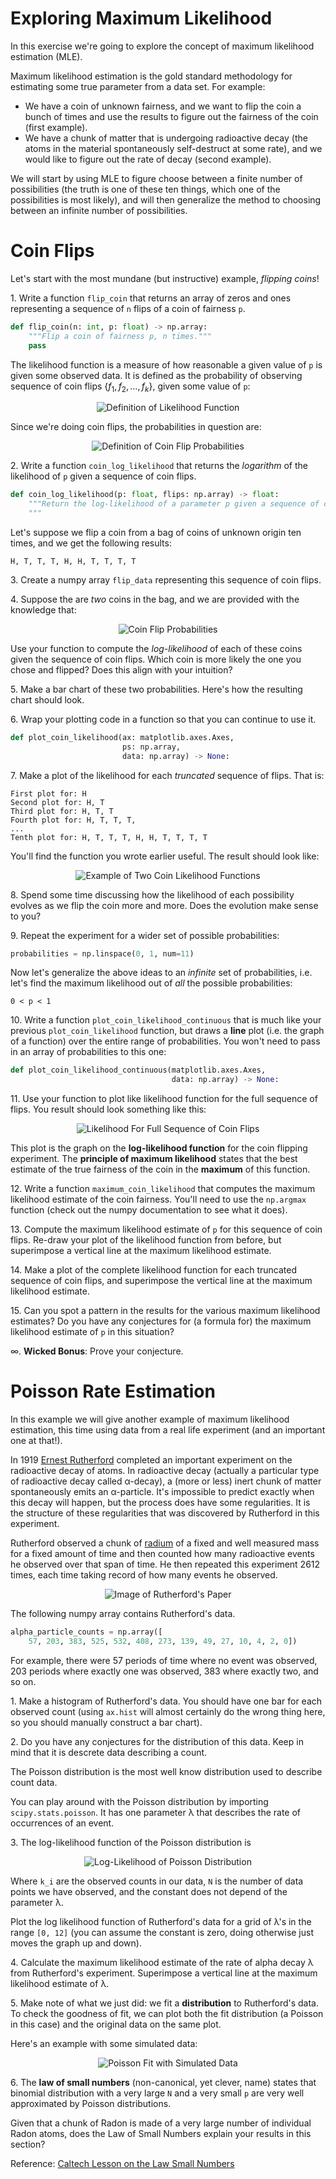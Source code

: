 # Exploring Maximum Likelihood

In this exercise we're going to explore the concept of maximum likelihood estimation (MLE).

Maximum likelihood estimation is the gold standard methodology for estimating some true parameter from a data set.  For example:

  - We have a coin of unknown fairness, and we want to flip the coin a bunch of times and use the results to figure out the fairness of the coin (first example).
  - We have a chunk of matter that is undergoing radioactive decay (the atoms in the material spontaneously self-destruct at some rate), and we would like to figure out the rate of decay (second example).
  
We will start by using MLE to figure choose between a finite number of possibilities (the truth is one of these ten things, which one of the possibilities is most likely), and will then generalize the method to choosing between an infinite number of possibilities.


# Coin Flips

Let's start with the most mundane (but instructive) example, *flipping coins*!

1\. Write a function `flip_coin` that returns an array of zeros and ones representing a sequence of `n` flips of a coin of fairness `p`.

```python
def flip_coin(n: int, p: float) -> np.array:
    """Flip a coin of fairness p, n times."""
    pass
```

The likelihood function is a measure of how reasonable a given value of `p` is given some observed data.  It is defined as the probability of observing sequence of coin flips $\{f_1, f_2, \ldots, f_k\}$, given some value of `p`:

<p align=center>
<img src="img/likelihood-definition.png" alt="Definition of Likelihood Function">
</p>

Since we're doing coin flips, the probabilities in question are:

<p align=center>
<img src="img/p-coin-flip-definition.png" alt="Definition of Coin Flip Probabilities">
</p>

2\. Write a function `coin_log_likelihood` that returns the *logarithm* of the likelihood of `p` given a sequence of coin flips.

```python
def coin_log_likelihood(p: float, flips: np.array) -> float:
    """Return the log-likelihood of a parameter p given a sequence of coin flips.
    """
```

Let's suppose we flip a coin from a bag of coins of unknown origin ten times, and we get the following results:

```
H, T, T, T, H, H, T, T, T, T
```

3\. Create a numpy array `flip_data` representing this sequence of coin flips.

4\. Suppose the are *two* coins in the bag, and we are provided with the knowledge that:

<p align=center>
<img src="img/coin-ps.png" alt="Coin Flip Probabilities">
</p>

Use your function to compute the *log-likelihood* of each of these coins given the sequence of coin flips.  Which coin is more likely the one you chose and flipped?  Does this align with your intuition?

5\. Make a bar chart of these two probabilities.  Here's how the resulting chart should look.

6\. Wrap your plotting code in a function so that you can continue to use it.

```python
def plot_coin_likelihood(ax: matplotlib.axes.Axes, 
                         ps: np.array,
                         data: np.array) -> None:
```

7\. Make a plot of the likelihood for each *truncated* sequence of flips.  That is:

```
First plot for: H
Second plot for: H, T
Third plot for: H, T, T
Fourth plot for: H, T, T, T,
...
Tenth plot for: H, T, T, T, H, H, T, T, T, T
```

You'll find the function you wrote earlier useful.  The result should look like:

<p align=center>
<img src="img/two-coin-likelihoods.png" alt="Example of Two Coin Likelihood Functions">
</p>

8\. Spend some time discussing how the likelihood of each possibility evolves as we flip the coin more and more.  Does the evolution make sense to you?

9\. Repeat the experiment for a wider set of possible probabilities:
    
```python
probabilities = np.linspace(0, 1, num=11)
```

Now let's generalize the above ideas to an *infinite* set of probabilities, i.e. let's find the maximum likelihood out of *all* the possible probabilities:

```
0 < p < 1
```

10\. Write a function `plot_coin_likelihood_continuous` that is much like your previous `plot_coin_likelihood` function, but draws a **line** plot (i.e. the graph of a function) over the entire range of probabilities.  You won't need to pass in an array of probabilities to this one:

```python
def plot_coin_likelihood_continuous(matplotlib.axes.Axes, 
                                    data: np.array) -> None:
```

11\. Use your function to plot like likelihood function for the full sequence of flips.  You result should look something like this:

<p align=center>
<img src="img/coin-likelihood-continuous.png" alt="Likelihood For Full Sequence of Coin Flips">
</p>

This plot is the graph on the **log-likelihood function** for the coin flipping experiment.  The **principle of maximum likelihood** states that the best estimate of the true fairness of the coin in the **maximum** of this function.

12\. Write a function `maximum_coin_likelihood` that computes the maximum likelihood estimate of the coin fairness.  You'll need to use the `np.argmax` function (check out the numpy documentation to see what it does).

13\. Compute the maximum likelihood estimate of `p` for this sequence of coin flips.  Re-draw your plot of the likelihood function from before, but superimpose a vertical line at the maximum likelihood estimate.

14\. Make a plot of the complete likelihood function for each truncated sequence of coin flips, and superimpose the vertical line at the maximum likelihood estimate.

15\. Can you spot a pattern in the results for the various maximum likelihood estimates?  Do you have any conjectures for (a formula for) the maximum likelihood estimate of `p` in this situation?

∞\. **Wicked Bonus**: Prove your conjecture.


# Poisson Rate Estimation

In this example we will give another example of maximum likelihood estimation, this time using data from a real life experiment (and an important one at that!).

In 1919 [Ernest Rutherford](https://en.wikipedia.org/wiki/Ernest_Rutherford) completed an important experiment on the radioactive decay of atoms.  In radioactive decay (actually a particular type of radioactive decay called α-decay), a (more or less) inert chunk of matter spontaneously emits an α-particle.  It's impossible to predict exactly when this decay will happen, but the process does have some regularities.  It is the structure of these regularities that was discovered by Rutherford in this experiment.

Rutherford observed a chunk of [radium](https://en.wikipedia.org/wiki/Radium) of a fixed and well measured mass for a fixed amount of time and then counted how many radioactive events he observed over that span of time.  He then repeated this experiment 2612 times, each time taking record of how many events he observed.

<p align=center>
<img src="img/rutherford-paper.png" alt="Image of Rutherford's Paper">
</p>

The following numpy array contains Rutherford's data.

```python
alpha_particle_counts = np.array([
    57, 203, 383, 525, 532, 408, 273, 139, 49, 27, 10, 4, 2, 0])
```

For example, there were 57 periods of time where no event was observed, 203 periods where exactly one was observed, 383 where exactly two, and so on.

1\. Make a histogram of Rutherford's data.  You should have one bar for each observed count (using `ax.hist` will almost certainly do the wrong thing here, so you should manually construct a bar chart).

2\. Do you have any conjectures for the distribution of this data.  Keep in mind that it is descrete data describing a count.

The Poisson distribution is the most well know distribution used to describe count data.

You can play around with the Poisson distribution by importing `scipy.stats.poisson`.  It has one parameter λ that describes the rate of occurrences of an event.

3\. The log-likelihood function of the Poisson distribution is

<p align=center>
<img src="img/poisson-log-likelihood.png" alt="Log-Likelihood of Poisson Distribution">
</p>

Where `k_i` are the observed counts in our data, `N` is the number of data points we have observed, and the constant does not depend of the parameter λ.  

Plot the log likelihood function of Rutherford's data for a grid of λ's in the range `[0, 12]` (you can assume the constant is zero, doing otherwise just moves the graph up and down).

4\. Calculate the maximum likelihood estimate of the rate of alpha decay λ from Rutherford's experiment.  Superimpose a vertical line at the maximum likelihood estimate of λ.

5\. Make note of what we just did: we fit a **distribution** to Rutherford's data.  To check the goodness of fit, we can plot both the fit distribution (a Poisson in this case) and the original data on the same plot.

Here's an example with some simulated data:

<p align=center>
<img src="img/simulated-data-and-model.png" alt="Poisson Fit with Simulated Data">
</p>

6\. The **law of small numbers** (non-canonical, yet clever, name) states that binomial distribution with a very large `N` and a very small `p` are very well approximated by Poisson distributions.

Given that a chunk of Radon is made of a very large number of individual Radon atoms, does the Law of Small Numbers explain your results in this section?

Reference: [Caltech Lesson on the Law Small Numbers](http://www.math.caltech.edu/~2016-17/2term/ma003/Notes/Lecture12.pdf)
